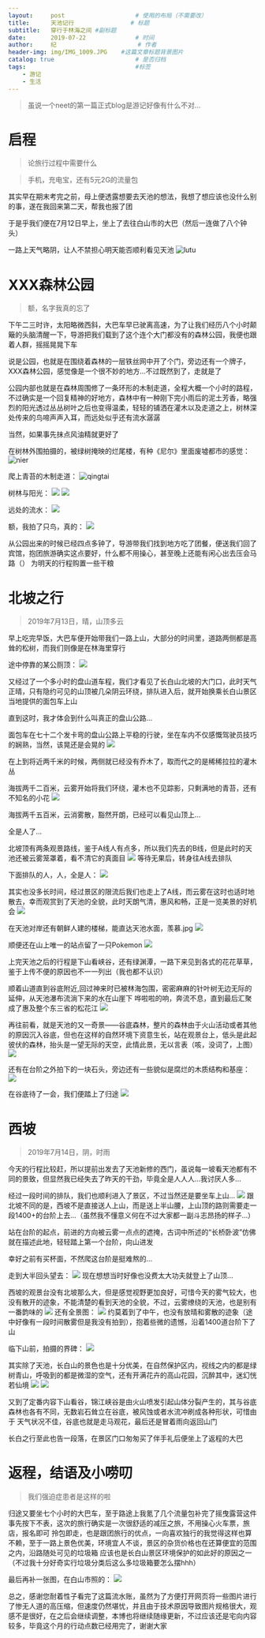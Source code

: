 ```yaml
---
layout:     post   				    # 使用的布局（不需要改）
title:      天池记行 				# 标题 
subtitle:   穿行于林海之间 #副标题
date:       2019-07-22 				# 时间
author:     纪 						# 作者
header-img: img/IMG_1009.JPG 	#这篇文章标题背景图片
catalog: true 						# 是否归档
tags:								#标签
    - 游记
    - 生活
---
```

> 虽说一个neet的第一篇正式blog是游记好像有什么不对...

# 启程
> 论旅行过程中需要什么

> 手机，充电宝，还有5元2G的流量包

其实早在期末考完之前，母上便透露想要去天池的想法，我想了想应该也没什么别的事，遂在我回来第二天，帮我也报了团

于是乎我们便在7月12日早上，坐上了去往白山市的大巴（然后一连做了八个钟头）

一路上天气略阴，让人不禁担心明天能否顺利看见天池  ![lutu](https://cdn.jsdelivr.net/gh/NoordZeedebuTirpitz/pic/IMG_0931.JPG)

# XXX森林公园
> 额，名字我真的忘了

下午二三时许，太阳略微西斜，大巴车早已驶离高速，为了让我们经历八个小时颠簸的头脑清醒一下，导游把我们载到了这个连个大门都没有的森林公园，我便也跟着人群，摇摇晃晃下车


说是公园，也就是在围绕着森林的一层铁丝网中开了个门，旁边还有一个牌子，XXX森林公园，感觉像是一个很不妙的地方...不过既然到了，走就是了

公园内部也就是在森林周围修了一条环形的木制走道，全程大概一个小时的路程，不过确实是一个回复精神的好地方，森林中有一种刚下完小雨后的泥土芳香，略强烈的阳光透过丛丛树叶之后也变得温柔，轻轻的铺洒在灌木以及走道之上，树林深处传来的鸟啼声声入耳，而远处似乎还有流水潺潺

当然，如果事先抹点风油精就更好了

在树林外围拍摄的，被绿树掩映的烂尾楼，有种《尼尔》里面废墟都市的感觉：
![nier](https://cdn.jsdelivr.net/gh/NoordZeedebuTirpitz/pic/IMG_0938.JPG)

爬上青苔的木制走道：
![qingtai](https://cdn.jsdelivr.net/gh/NoordZeedebuTirpitz/pic/IMG_0947.JPG)

树林与阳光：
![](https://cdn.jsdelivr.net/gh/NoordZeedebuTirpitz/pic/IMG_0955.JPG)
![](https://cdn.jsdelivr.net/gh/NoordZeedebuTirpitz/pic/IMG_0957.JPG)

远处的流水：
![](https://cdn.jsdelivr.net/gh/NoordZeedebuTirpitz/pic/IMG_0964.JPG)

额，我拍了只鸟，真的：
![](https://cdn.jsdelivr.net/gh/NoordZeedebuTirpitz/pic/IMG_0969.JPG)


从公园出来的时候已经四点多钟了，导游带我们找到地方吃了团餐，便送我们回了宾馆，抱团旅游确实这点要好，什么都不用操心，甚至晚上还能有闲心出去压会马路（）
为明天的行程购置一些干粮

# 北坡之行
> 2019年7月13日，晴，山顶多云

早上吃完早饭，大巴车便开始带我们一路上山，大部分的时间里，道路两侧都是高耸的松树，而我们则像是在林海里穿行

途中停靠的某公厕顶：
![](https://cdn.jsdelivr.net/gh/NoordZeedebuTirpitz/pic/IMG_1010.JPG)

又经过了一个多小时的盘山道车程，我们才看见了长白山北坡的大门口，此时天气正晴，只有隐约可见的山顶被几朵阴云环绕，排队进入后，就开始换乘长白山景区当地提供的面包车上山

直到这时，我才体会到什么叫真正的盘山公路...

面包车在七十二个发卡弯的盘山公路上平稳的行驶，坐在车内不仅感慨驾驶员技巧的娴熟，当然，该晃还是会晃的
![](https://cdn.jsdelivr.net/gh/NoordZeedebuTirpitz/pic/IMG_1019.JPG)

在上到将近两千米的时候，两侧就已经没有乔木了，取而代之的是稀稀拉拉的灌木丛

海拔两千二百米，云雾开始将我们环绕，灌木也不见踪影，只剩满地的青苔，还有不知名的小花
![](https://cdn.jsdelivr.net/gh/NoordZeedebuTirpitz/pic/IMG_1079.JPG)

海拔两千五百米，云消雾散，豁然开朗，已经可以看见山顶上...

全是人了...

北坡顶有两条观景路线，鉴于A线人有点多，所以我们先去的B线，但是此时的天池还被云雾笼罩着，看不清它的真面目
![](https://cdn.jsdelivr.net/gh/NoordZeedebuTirpitz/pic/IMG_1026.JPG)
等待无果后，转身往A线去排队

下面排队的人，人，全是人：
![](https://cdn.jsdelivr.net/gh/NoordZeedebuTirpitz/pic/IMG_1035.JPG)

其实也没多长时间，经过景区的限流后我们也走上了A线，而云雾在这时也适时地散去，幸而观赏到了天池的全貌，此时天朗气清，惠风和畅，正是一览美景的好机会
![](https://cdn.jsdelivr.net/gh/NoordZeedebuTirpitz/pic/IMG_1071.JPG)

在天池对岸还有朝鲜人建的楼梯，能直达天池水面，羡慕.jpg
![](https://cdn.jsdelivr.net/gh/NoordZeedebuTirpitz/pic/IMG_1054.JPG)

顺便还在山上唯一的站点留了一只Pokemon
![](https://cdn.jsdelivr.net/gh/NoordZeedebuTirpitz/pic/IMG_1085.jpg)

上完天池之后的行程是下山看峡谷，还有绿渊潭，一路下来见到各式的花花草草，鉴于上传不便的原因也不一一列出（我也都不认识）

顺着山道直到谷底附近,回过神来时已被林海包围，密密麻麻的针叶树无边无际的延伸，从天池瀑布流淌下来的水在山崖下
哗啦啦的响，奔流不息，直到最后汇聚成了惠及整个东三省的松花江
![](https://cdn.jsdelivr.net/gh/NoordZeedebuTirpitz/pic/IMG_1142.JPG)

再往前看，就是天池的又一奇景——谷底森林，整片的森林由于火山活动或者其他的原因沉入谷底，但也在这样的自然环境下资意生长，站在观景台上，低头是此起彼伏的森林，抬头是一望无际的天空，此情此景，无以言表（咳，没词了，上图）
![](https://cdn.jsdelivr.net/gh/NoordZeedebuTirpitz/pic/IMG_1137.JPG)

还有在台阶之外拍下的一块石头，旁边还有一些貌似是腐烂的木质结构和基座：
![](https://cdn.jsdelivr.net/gh/NoordZeedebuTirpitz/pic/IMG_1140.JPG)

在谷底待了一会，我们便踏上了归途
![](https://cdn.jsdelivr.net/gh/NoordZeedebuTirpitz/pic/IMG_1145.JPG)

# 西坡
> 2019年7月14日，阴，时雨

今天的行程比较赶，所以提前出发去了天池新修的西门，虽说每一坡看天池都有不同的景致，但显然我已经失去了昨天的干劲，毕竟全是人人人...我讨厌人多...

经过一段时间的排队，我们也顺利进入了景区，不过当然还是要坐车上山...
![](https://cdn.jsdelivr.net/gh/NoordZeedebuTirpitz/pic/IMG_1181.JPG)
跟北坡不同的是，西坡不是直接送人上山，而是送上半山腰，上山顶的路则需要走一段1400+的台阶上去...（虽然我不懂意义何在不过大家都一副斗志昂扬的样子...）

站在台阶的起点，前进的方向被云雾一点点的遮掩，古词中所述的“长桥卧波”仿佛就在描述此地，轻轻踏上第一个台阶，向山进发

幸好之前有买杯面，不然爬这台阶是挺难熬的...

走到大半回头望去：
![](https://cdn.jsdelivr.net/gh/NoordZeedebuTirpitz/pic/IMG_1203.JPG)
现在想想当时好像也没费太大功夫就登上了山顶...

西坡的观景台没有北坡那么大，但是感觉视野更加良好，可惜今天的雾气较大，也没有散开的迹象，不能清楚的看到天池的全貌，不过，云雾缭绕的天池，也是别有一番韵味的
![](https://cdn.jsdelivr.net/gh/NoordZeedebuTirpitz/pic/IMG_1210.JPG)
还有全景图：
![](https://cdn.jsdelivr.net/gh/NoordZeedebuTirpitz/pic/IMG_1213.JPG)
约莫着到了中午，也没有放晴和雾散的迹象（途中好像有一段时间散雾但是我没有拍到），抱着些微的遗憾，沿着1400道台阶下了山

临下山前，拍摄的界碑：
![](https://cdn.jsdelivr.net/gh/NoordZeedebuTirpitz/pic/IMG_1216.JPG)

其实除了天池，长白山的景色也是十分优美，在自然保护区内，视线之内的都是绿树青山，呼吸到的都是微湿的空气，还有开满花卉的高山花园，沉醉其中，迷幻恍若仙境
![](https://cdn.jsdelivr.net/gh/NoordZeedebuTirpitz/pic/IMG_1229.JPG)
![](https://cdn.jsdelivr.net/gh/NoordZeedebuTirpitz/pic/IMG_1245.JPG)

又到了定番内容下山看谷，锦江峡谷是由火山喷发引起山体分裂产生的，其与谷底森林也各有不同，无数岩石耸立在谷底，被风蚀或者水流冲刷成各种形状，可惜由于
天气状况不佳，谷底也就是走马观花，最后还是冒着雨向返回山门

长白之行至此也告一段落，在景区门口匆匆买了伴手礼后便坐上了返程的大巴

# 返程，结语及小唠叨
> 我们强迫症患者是这样的啦

归途又要坐七个小时的大巴车，至于路途上我氪了几个流量包补完了摇曳露营这件事先按下不表，这次的旅行确实是一次很舒适的减压之旅，不用操心火车票，旅店，报名即可
拎包即走，也是跟团旅行的优点，一向喜欢独行的我觉得这样也算不赖，至于一路上景色优美，环境宜人不谈，景区的杂货价格也在还算便宜的范围之内，沿路随处可见的垃圾箱
应该也是长白山景区环境保护的如此好的原因之一（不过我十分好奇实行垃圾分类后这么多垃圾箱要怎么摆hhh）

最后再补一张图，在白山市照的：
![](https://cdn.jsdelivr.net/gh/NoordZeedebuTirpitz/pic/IMG_0978.JPG)

总之，感谢您耐着性子看完了这篇流水账，虽然为了方便打开网页将一些图片进行了惨无人道的高压缩，但速度仍然堪忧，并且由于技术原因导致图片规格很大，观感不是很好，在之后会继续调整，本博也将继续随缘更新，不过应该还是宅向内容较多，毕竟这个月的行动点数已经用完了，谢谢大家
